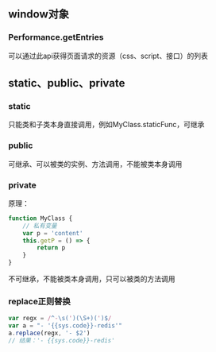 ## window对象

### Performance.getEntries
可以通过此api获得页面请求的资源（css、script、接口）的列表


## static、public、private

### static
只能类和子类本身直接调用，例如MyClass.staticFunc，可继承

### public
可继承、可以被类的实例、方法调用，不能被类本身调用

### private
原理：
```js
function MyClass {
    // 私有变量
    var p = 'content'
    this.getP = () => {
        return p
    }
}
```
不可继承，不能被类本身调用，只可以被类的方法调用


### replace正则替换
```js
var regx = /^-\s(')(\S+)(')$/
var a = "- '{{sys.code}}-redis'"
a.replace(regx, '- $2')
// 结果：'- {{sys.code}}-redis'
```